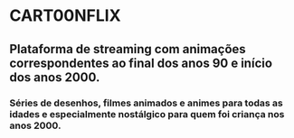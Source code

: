 # CART00NFLIX

## Plataforma de streaming com animações correspondentes ao final dos anos 90 e início dos anos 2000.
### Séries de desenhos, filmes animados e animes para todas as idades e especialmente nostálgico para quem foi criança nos anos 2000.
